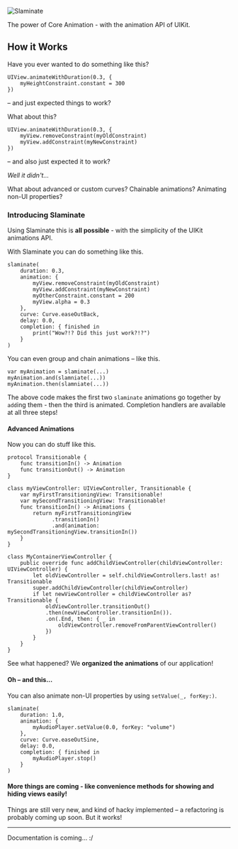 ![Slaminate](https://github.com/trenskow/Slaminate/raw/gh-pages/images/slaminate.png)


The power of Core Animation - with the animation API of UIKit.

## How it Works

Have you ever wanted to do something like this?

	UIView.animateWithDuration(0.3, {
		myHeightConstraint.constant = 300
	})

– and just expected things to work?

What about this?

	UIView.animateWithDuration(0.3, {
		myView.removeConstraint(myOldConstraint)
		myView.addConstraint(myNewConstraint)
	})

– and also just expected it to work?

*Well it didn't...*

What about advanced or custom curves? Chainable animations? Animating non-UI properties?

### Introducing Slaminate

Using Slaminate this is **all possible** - with the simplicity of the UIKit animations API.

With Slaminate you can do something like this.

	slaminate(
		duration: 0.3,
		animation: {
			myView.removeConstraint(myOldConstraint)
			myView.addConstraint(myNewConstraint)
			myOtherConstraint.constant = 200
			myView.alpha = 0.3
		},
		curve: Curve.easeOutBack,
		delay: 0.0,
		completion: { finished in
			print("Wow?!? Did this just work?!?")
		}
	)

You can even group and chain animations – like this.

	var myAnimation = slaminate(...)
	myAnimation.and(slamniate(...))
	myAnimation.then(slamniate(...))
   
The above code makes the first two `slaminate` animations go together by `add`ing them - then the third is animated. Completion handlers are available at all three steps!

#### Advanced Animations

Now you can do stuff like this.

	protocol Transitionable {
		func transitionIn() -> Animation
		func transitionOut() -> Animation
	}
	
	class myViewController: UIViewController, Transitionable {
		var myFirstTransitioningView: Transitionable!
		var mySecondTransitioningView: Transitionable!
		func transitionIn() -> Animations {
			return myFirstTransitioningView
			      .transitionIn()
			      .and(animation: mySecondTransitioningView.transitionIn())
		}
	}
	
	class MyContainerViewController {
		public override func addChildViewController(childViewController: UIViewController) {
			let oldViewController = self.childViewControllers.last! as! Transitionable
			super.addChildViewController(childViewController)
			if let newViewController = childViewController as? Transitionable {
				oldViewController.transitionOut()
				.then(newViewController.transitionIn()).
				.on(.End, then: { _ in
					oldViewController.removeFromParentViewController()
				})
			}
		}
	}

See what happened? We **organized the animations** of our application!

#### Oh – and this...

You can also animate non-UI properties by using `setValue(_, forKey:)`.

	slaminate(
		duration: 1.0,
		animation: {
			myAudioPlayer.setValue(0.0, forKey: "volume")
		},
		curve: Curve.easeOutSine,
		delay: 0.0,
		completion: { finished in
			myAudioPlayer.stop()
		}
	)

#### More things are coming - like convenience methods for showing and hiding views easily!

Things are still very new, and kind of hacky implemented – a refactoring is probably coming up soon. But it works!

----

Documentation is coming... :/
